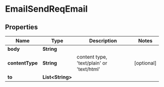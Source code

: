 # EmailSendReqEmail

## Properties
Name | Type | Description | Notes
------------ | ------------- | ------------- | -------------
**body** | **String** |  | 
**contentType** | **String** | content type, &#x27;text/plain&#x27; or &#x27;text/html&#x27; |  [optional]
**to** | **List&lt;String&gt;** |  | 
